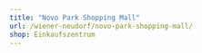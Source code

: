 ```yaml
---
title: "Novo Park Shopping Mall"
url: /wiener-neudorf/novo-park-shopping-mall/
shop: Einkaufszentrum
---
```

